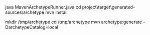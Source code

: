 java MavenArchetypeRunner.java
cd project\target\generated-sources\archetype
mvn install

mkdir /tmp/archetype
cd /tmp/archetype
mvn archetype:generate -DarchetypeCatalog=local